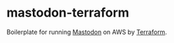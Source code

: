 # mastodon-terraform

Boilerplate for running [Mastodon](https://github.com/tootsuite/mastodon) on AWS by [Terraform](https://github.com/hashicorp/terraform).
